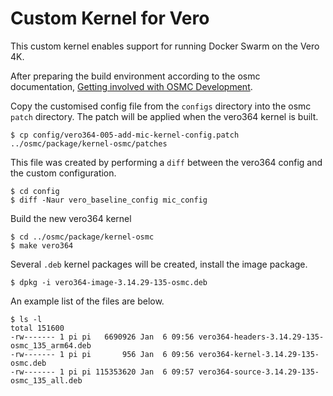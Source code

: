 # Custom Kernel for Vero

This custom kernel enables support for running Docker Swarm on the Vero 4K.

After preparing the build environment according to the osmc documentation, [Getting involved with OSMC Development](https://osmc.tv/wiki/development/getting-involved-with-osmc-development).

Copy the customised config file from the `configs` directory into the osmc `patch` directory. 
The patch will be applied when the vero364 kernel is built.

```shell
$ cp config/vero364-005-add-mic-kernel-config.patch ../osmc/package/kernel-osmc/patches
```

This file was created by performing a `diff` between the vero364 config and the custom configuration.

```shell
$ cd config
$ diff -Naur vero_baseline_config mic_config
```

Build the new vero364 kernel

```shell
$ cd ../osmc/package/kernel-osmc
$ make vero364
```

Several `.deb` kernel packages will be created, install the image package.

```shell
$ dpkg -i vero364-image-3.14.29-135-osmc.deb
```

An example list of the files are below.

```shell
$ ls -l 
total 151600
-rw------- 1 pi pi   6690926 Jan  6 09:56 vero364-headers-3.14.29-135-osmc_135_arm64.deb
-rw------- 1 pi pi       956 Jan  6 09:56 vero364-kernel-3.14.29-135-osmc.deb
-rw------- 1 pi pi 115353620 Jan  6 09:57 vero364-source-3.14.29-135-osmc_135_all.deb
```
